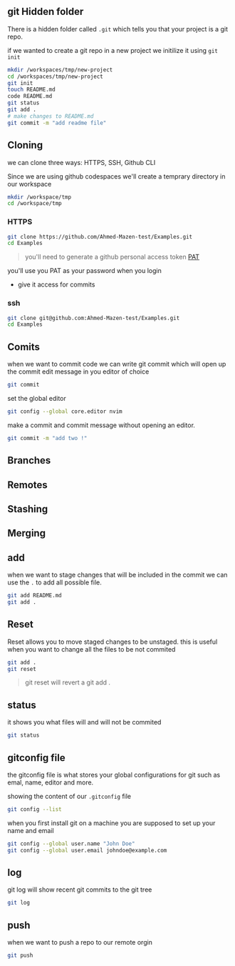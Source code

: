 ## git Hidden folder

There is a hidden folder called `.git` which tells you that your project is a git repo.

if we wanted to create a git repo in a new project we initilize it using `git init`

```sh
mkdir /workspaces/tmp/new-project
cd /workspaces/tmp/new-project
git init
touch README.md
code README.md
git status
git add .
# make changes to README.md
git commit -m "add readme file"
```

## Cloning

we can clone three ways: HTTPS, SSH, Github CLI

Since we are using github codespaces we'll create a temprary directory in our workspace

~~~sh
mkdir /workspace/tmp
cd /workspace/tmp
~~~


### HTTPS

~~~sh
git clone https://github.com/Ahmed-Mazen-test/Examples.git
cd Examples
~~~
> you'll need to generate a github personal access token [PAT](https://github.com/settings/personal-access-tokens)

you'll use you PAT as your password when you login 

- give it access for commits

### ssh

```sh
git clone git@github.com:Ahmed-Mazen-test/Examples.git
cd Examples
```

## Comits
when we want to commit code we can write git commit which will open up the commit edit message in you editor of choice

```sh
git commit
```

set the global editor

```sh
git config --global core.editor nvim
```

make a commit and commit message without opening an editor.

```sh
git commit -m "add two !"
```

## Branches

## Remotes

## Stashing

## Merging

## add

when we want to stage changes that will be included in the commit we can use the `.` to add all possible file.

```sh
git add README.md
git add .
```

## Reset

Reset allows you to move staged changes to be unstaged. this is useful when you want to change all the files to be not commited
```sh
git add .
git reset
```
> git reset will revert a git add .

## status

it shows you what files will and will not be commited

```sh
git status
```

## gitconfig file

the gitconfig file is what stores your global configurations for git such as emal, name, editor and more.

showing the content of our `.gitconfig` file

```sh
git config --list
```

when you first install git on a machine you are supposed to set up your name and email

```sh
git config --global user.name "John Doe"
git config --global user.email johndoe@example.com
```

## log

git log will show recent git commits to the git tree

```sh
git log
```

## push

when we want to push a repo to our remote orgin 

```sh
git push 
```